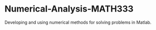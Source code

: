 # Numerical-Analysis-MATH333
 Developing and using numerical methods for solving problems in Matlab.
